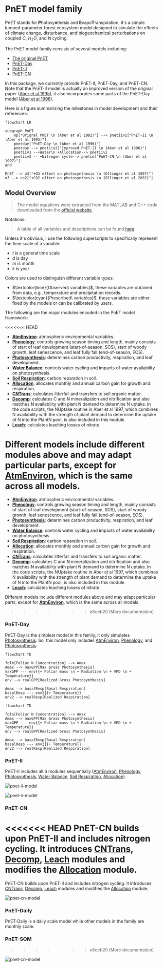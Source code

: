 # PnET model family

PnET stands for **P**hotosy**n**thesis and **E**vapo**T**ranspiration, it's a simple lumped-parameter forest ecosystem model designed to simulate the effects of climate change, disturbance, and biogeochemical perturbations on coupled $C$, $H_2O$, and $N$ cycling.

The PnET model family consists of several models including:

- [The original PnET](https://doi.org/10.1007/BF00317837)
- [PnET-Day](http://www.jstor.org/stable/4221255)
- [PnET-II](http://www.int-res.com/abstracts/cr/v05/n3/p207-222)
- [PnET-CN](https://linkinghub.elsevier.com/retrieve/pii/S0304380097019534)

In this package, we currently provide PnET-II, PnET-Day, and PnET-CN. Note that the PnET-II model is actually an improved version of the original paper ([Aber et al 1995](https://doi.org/10.1007/BF00317837)), it also incorporates some parts of the PnET-Day model ([Aber et al 1996](http://www.jstor.org/stable/4221255)).

Here is a figure summarizing the milestones in model development and their references:

```mermaid
flowchart LR

subgraph PnET
    op["Orignal PnET \n (Aber et al 1992)"] --> pnetiiv1["PnET-II \n (Aber et al 1995)"]
    pnetday["PnET-Day \n (Aber et al 1996)"]
    pnetday --> pnetiiv2["Improved PnET-II \n (Aber et al 1996)"]
    pnetiiv1 --+Water\n +Allocation--> pnetiiv2
    pnetiiv2 -- +Nitrogen cycle--> pnetcn["PnET-CN \n (Aber et al 1997)"]
end

PnET --> o3["+O3 effect on photosynthesis \n (Ollinger et al 1997)"]
o3 --> co2["+CO2 effect on photosynthesis \n (Ollinger et al 2002)"]
```

## Model Overview

> The model equations were extracted from the MATLAB and C++ code downloaded from the [official website](https://www.pnet.sr.unh.edu/).

Notations:

> A table of all variables and descriptions can be found [here](/doc/paramters_table.md).

Unless it's obvious, I use the following superscripts to specifically represent the time scale of a variable:

- $t$ is a general time scale
- $d$ is day
- $m$ is month
- $k$ is year

Colors are used to distinguish different variable types:

- $\textcolor{lime}{Observed\ variables}$, these variables are obtained from data, e.g., temperature and precipitation records.
- $\textcolor{cyan}{Prescribed\ variables}$, these variables are either fixed by the models or can be calibrated by users.

The following are the major modules encoded in the PnET model framework:

<<<<<<< HEAD
- **[AtmEnviron](/doc/atm_environ.md)**: atmospheric environmental variables.
- **[Phenology](/doc/phenology.md)**: controls growing season timing and length, mainly consists of start of leaf development (start-of-season, SOS), start of woody growth, leaf senescence, and leaf fully fall (end-of-season, EOS).
- **[Photosynthesis](/doc/photosynthesis.md)**: determines carbon productivity, respiration, and leaf development.
- **[Water Balance](/doc/water_balance.md)**: controls water cycling and impacts of water availability on photosynthesis.
- **[Soil Respiration](/doc/soil_respiration.md)**: carbon reparation in soil.
- **[Allocation](/doc/allocation.md)**: allocates monthly and annual carbon gain for growth and respiration.
- **[CNTrans](/doc/cntrans.md)**: calculates litterfall and transfers to soil organic matter.
- **[Decomp](/doc/decomp.md)**: calculates C and N mineralization and nitrification and also matches N availability with plant N demand to determine N uptake. In the code scripts, the NUptake routine in Aber et al 1997, which combines N availability with the strength of plant demand to determine the uptake of N into the PlantN pool, is also included in this module.
- **[Leach](/doc/leach.md)**: calculates leaching losses of nitrate.

Different models include different modules above and may adapt particular parts, except for **[AtmEnviron](/doc/atm_environ.md)**, which is the same across all models.
=======
- **[AtmEnviron](/doc/AtmEnviron.md)**: atmospheric environmental variables.
- **[Phenology](/doc/Phenology.md)**: controls growing season timing and length, mainly consists of start of leaf development (start-of-season, SOS), start of woody growth, leaf senescence, and leaf fully fall (end-of-season, EOS).
- **[Photosynthesis](/doc/Photosynthesis.md)**: determines carbon productivity, respiration, and leaf development.
- **[Water Balance](/doc/Water%20Balance.md)**: controls water cycling and impacts of water availability on photosynthesis.
- **[Soil Respiration](/doc/Soil%20Respiration.md)**: carbon reparation in soil.
- **[Allocation](/doc/Allocation.md)**: allocates monthly and annual carbon gain for growth and respiration.
- **[CNTrans](/doc/CNTrans.md)**: calculates litterfall and transfers to soil organic matter.
- **[Decomp](/doc/Decomp.md)**: calculates C and N mineralization and nitrification and also matches N availability with plant N demand to determine N uptake. In the code scripts, the NUptake routine in Aber et al 1997, which combines N availability with the strength of plant demand to determine the uptake of N into the PlantN pool, is also included in this module.
- **[Leach](/doc/Leach.md)**: calculates leaching losses of nitrate.

Different models include different modules above and may adapt particular parts, except for **[AtmEnviron](/doc/AtmEnviron.md)**, which is the same across all models.
>>>>>>> e8ceb20 (More documentation)

### PnET-Day

PnET-Day is the simplest model in this family, it only simulates [Photosynthesis](/doc/photosynthesis.md). So, this model only includes [AtmEnviron](/doc/atm_environ.md), [Phenology](/doc/phenology.md), and [Photosynthesis](/doc/photosynthesis.md).

```mermaid
flowchart TD

foln[Foliar N Concentration] --> Amax
Amax --> maxGPP[Max Gross Photosynthesis]
maxGPP --- env{{+ Foliar mass \n + Radiation \n + VPD \n + Temperature}}
env --> realGPP[Realized Gross Photosynthesis]

Amax --> basalResp[Basal Respiration]
basalResp --- env2{{+ Temperature}}
env2 --> realResp[Realized Respiration]
```

```mermaid
flowchart TD

foln[Foliar N Concentration] --> Amax
Amax --> maxGPP[Max Gross Photosynthesis]
maxGPP --- env{{+ Foliar mass \n + Radiation \n + VPD \n + Temperature}}
env --> realGPP[Realized Gross Photosynthesis]

Amax --> basalResp[Basal Respiration]
basalResp --- env2{{+ Temperature}}
env2 --> realResp[Realized Respiration]
```

### PnET-II

PnET-II includes all 6 modules sequentially ([AtmEnviron](/doc/atm_environ.md), [Phenology](/doc/phenology.md), [Photosynthesis](/doc/photosynthesis.md), [Water Balance](/doc/water_balance.md), [Soil Respiration](/doc/soil_respiration.md), [Allocation](/doc/allocation.md)). 

![pnet-ii-model](/doc/pnet-ii_diagram.svg)


![pnet-ii-model](/doc/pnet-ii-diagram.svg)


### PnET-CN

<<<<<<< HEAD
PnET-CN builds upon PnET-II and includes nitrogen cycling. It introduces [CNTrans](/doc/cntrans.md), [Decomp](/doc/decomp.md), [Leach](/doc/leach.md) modules and modifies the [Allocation](/doc/allocation.md) module.
=======
PnET-CN builds upon PnET-II and includes nitrogen cycling. It introduces [CNTrans](/doc/CNTrans.md), [Decomp](/doc/Decomp.md), [Leach](/doc/Leach.md) modules and modifies the [Allocation](/doc/Allocation.md) module.

![pnet-cn-model](/doc/pnet-cn-diagram.svg)

### PnET-Daily

PnET-Daily is a daily scale model while other models in the family are monthly scale.

### PnET-SOM
>>>>>>> e8ceb20 (More documentation)

![pnet-cn-model](/doc/pnet-cn_diagram.svg)
